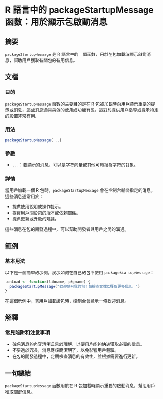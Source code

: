 <!--
Meta Description: # R 語言中的 packageStartupMessage 函數：用於顯示包啟動消息 ## 摘要 `packageStartupMessage` 是 R 語言中的一個函數，用於在包加載時顯示啟動消息，幫助用戶獲取有關包的有用信息。 ## 文檔 ### 目的 `packageStartupMessa...
Meta Keywords: packagestartupmessage, 語言中的, 用於顯示包啟動消息, 語言中的一個函數, 用於在包加載時顯示啟動消息
-->

# R 語言中的 packageStartupMessage 函數：用於顯示包啟動消息

## 摘要
`packageStartupMessage` 是 R 語言中的一個函數，用於在包加載時顯示啟動消息，幫助用戶獲取有關包的有用信息。

## 文檔
### 目的
`packageStartupMessage` 函數的主要目的是在 R 包被加載時向用戶顯示重要的提示或消息，這些消息通常與包的使用或功能有關。這對於提供用戶指導或提示特定的設置非常有用。

### 用法
```R
packageStartupMessage(...)
```

### 參數
- `...`：要顯示的消息，可以是字符向量或其他可轉換為字符的對象。

### 詳情
當用戶加載一個 R 包時，`packageStartupMessage` 會在控制台輸出指定的消息。這些消息通常用於：

- 提供使用說明或操作提示。
- 提醒用戶關於包的版本或依賴關係。
- 提供更新或升級的建議。

這些消息在包的開發過程中，可以幫助開發者與用戶之間的溝通。

## 範例
### 基本用法
以下是一個簡單的示例，展示如何在自己的包中使用 `packageStartupMessage`：

```R
.onLoad <- function(libname, pkgname) {
  packageStartupMessage("歡迎使用我的包！請檢查文檔以獲取更多信息。")
}
```

在這個示例中，當用戶加載該包時，控制台會顯示一條歡迎消息。

## 解釋
### 常見陷阱和注意事項
- 確保消息的內容清晰且易於理解，以便用戶能夠快速獲取必要的信息。
- 不要過於冗長，消息應該簡潔明了，以免影響用戶體驗。
- 在包的開發過程中，定期檢查消息的有效性，並根據需要進行更新。

## 一句總結
`packageStartupMessage` 函數用於在 R 包加載時顯示重要的啟動消息，幫助用戶獲取關鍵信息。